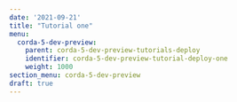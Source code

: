 ```yaml
---
date: '2021-09-21'
title: "Tutorial one"
menu:
  corda-5-dev-preview:
    parent: corda-5-dev-preview-tutorials-deploy
    identifier: corda-5-dev-preview-tutorial-deploy-one
    weight: 1000
section_menu: corda-5-dev-preview
draft: true
---
```

